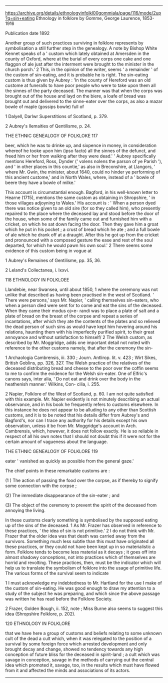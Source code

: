

---

https://archive.org/details/ethnologyinfolkl00gommiala/page/116/mode/2up?q=sin+eating
Ethnology in folklore
by Gomme, George Laurence, 1853-1916

Publication date 1892

Another group of such practices surviving in folklore represents by symbolisation a still further step in the genealogy. A note by Bishop White Kennet speaks of a ' custom which lately obtained at Amersden in the county of Oxford, where at the burial of every corps one cake and one flaggon of ale just after the interment 
were brought to the minister in the church porch.' 2 
This, in the opinion of the writer, seems ' a remainder ' of the custom of sin-eating, and it is probable he is right. The sin-eating custom is thus given by Aubrey : 'In the county of Hereford was an old custome at funeralls to have poor people who were to take upon them all the sinnes of the party deceased. The manner was that when the corps was brought out of the house and layd on the biere, a loafe of bread was brought out and delivered to the sinne-eater over the corps, as also a mazar bowle of maple (gossips bowle) full of 

1 Dalyell, Darlwr Superstitions of Scotland, p. 379. 

2 Aubrey's Ilemaities of Qentilisme, p. 24. 



THE ETHNIC GENEALOGY OF FOLKLOKE 117 

beer, which he was to drinke up, and sixpence in money, in consideration whereof he tooke upon him (ipso facto) all the sinnes of the defunct, and freed him or her from walking after they were dead.' ' Aubrey specifically mentions Hereford, Ross, Dynder (' volens nolens the parson of ye Parish '), and ' in other places in this countie,' as also in Breconshire, at Llangors, ' where Mr. Gwin, the minister, about 1640, could no hinder ye performing of this ancient custome,' and in North Wales, where, instead of a ' bowle of beere they have a bowle of milke.'

This account is circumstantial enough. Bagford, in 
his well-known letter to Hearne (1715), mentions the same custom as obtaining in Shropshire, ' in those villages adjoyning to Wales.' His account is : ' When a person dyed there was notice given to an old sire (for so they called him), who presently repaired to the place where the deceased lay and stood before the door of the house, when some of the family came out and furnished him with a cricket, on which he sat down facing the door. Then they gave him a groat which he put in his pocket ; a crust of bread which he ate ; and a full bowle of ale which he drank off at a draught. After this he got up from the cricket and pronounced with a composed gesture the ease and rest of the soul departed, for which he would pawn his own soul.' 2 There seems some evidence of this custom being in vogue at

1 Aubrey's Remaines of Gentilisme, pp. 35, 36. 

2 Leland's Collectanea, i. Ixxvi. 



118 ETHNOLOGY IN FOLKLOEE 

Llandebie, near Swansea, until about 1850, 1 where the ceremony was not unlike that described as having been practised in the west of Scotland. ' There were persons,' says Mr. Napier, ' calling themselves sin-eaters, who when a person died were sent for to come and eat the sins of the deceased. When they came their modus oj>e- randi was to place a plate of salt and a plate of bread on the breast of the corpse and repeat a series of incantations, after which they ate the contents of the plates and so relieved the dead person of such sins as would have kept him hovering around his relations, haunting them with his imperfectly purified spirit, to their great annoyance and without satisfaction to himself/ 2 The Welsh custom, as described by Mr. Moggridge, adds one important detail not noted with reference to the other customs namely, that after the ceremony the sin-

1 Archaologia Cambrensis, iii. 330 ; Journ. Antlirop. Iit. v. 423 ; Wirt Sikes, British Goblins, pp. 326, 327. The Welsh practice of the relatives of the deceased distributing bread and cheese to the poor over the coffin seems to me to confirm the evidence for the Welsh sin-eater. One of Elfric's canons says, inter alia, ' Do not eat and drink over the body in the heathenish manner.' Wilkins, Con- 
cilia, i. 255. 

2 Napier, Folklore of the West of Scotland, p. 60. I am not quite satisfied with this example. Mr. Napier evidently is not minutely describing an actual observance, and in his book he frequently refers to customs elsewhere. In this instance he does not appear to be alluding to any other than Scottish customs, and it is to be noted that his details differ from Aubrey's and Bagford's, nor can I trace any authority for his details except his own observation, unless it be from Mr. Moggridge's account in Arch. Cambrensis, which, however, it does not follow exactly. He is so reliable in respect of all his own notes that I should not doubt this if it were not for the certain amount of vagueness about the language.



THE ETHNIC GENEALOGY OF FOLKLORE 119 

eater ' vanished as quickly as possible from the general gaze.'

The chief points in these remarkable customs are : 

(1 ) The action of passing the food over the corpse, as if thereby to signify some connection with the corpse ;

(2) The immediate disappearance of the sin-eater ; 
and

(3) The object of the ceremony to prevent the spirit of the deceased from annoying the living. 

In these customs clearly something is symbolised 
by the supposed eating up of the sins of the deceased. 1 
As Mr. Frazer has observed in reference to these practices, ' the idea of sin is not primitive.' 2 I do not think with Mr. Frazer that the older idea was that death was carried away from the survivors. Something much less subtle than this must have originated all these practices, or they could not have been kept up in so materialistic a form. Folklore tends to become less material as it decays ; it goes off into almost shadowy conceptions, not into practices which of themselves are horrid and revolting. These practices, then, must be the indicator which will help us to translate the symbolism of folklore into the usage of primitive life. The various forms of the survival seem to indicate

1 I must acknowledge my indebtedness to Mr. Hartland for the use I make of the custom of sin-eating. He was good enough to draw my attention to a study of the subject he was preparing, and which since the above passage was written he has read before the Folklore Society. 

2 Frazer, Golden Bough, ii. 152, note ; Miss Burne also seems to suggest this idea (Shropshire Folklore, p. 202). 



120 ETHNOLOGY IN FOLKLORE 

that we have here a group of customs and beliefs relating to some unknown cult of the dead a cult which, when it was relegated to the position of a survival by some foreign force which arrested development and only brought decay and change, showed no tendency towards any high conception of future bliss for the deceased in spirit-land ; a cult which was savage in conception, savage in the methods of carrying out the central idea which promoted it, savage, too, in the results which must have flowed from it and affected the minds and associations of its actors. 



---

